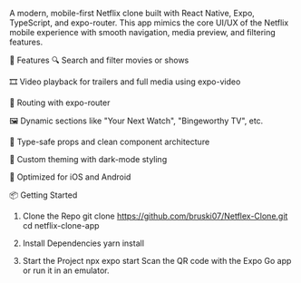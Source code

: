 A modern, mobile-first Netflix clone built with React Native, Expo, TypeScript, and expo-router. This app mimics the core UI/UX of the Netflix mobile experience with smooth navigation, media preview, and filtering features.

🚀 Features
🔍 Search and filter movies or shows

🎞️ Video playback for trailers and full media using expo-video

🧭 Routing with expo-router

🖼️ Dynamic sections like "Your Next Watch", "Bingeworthy TV", etc.

🧠 Type-safe props and clean component architecture

🌙 Custom theming with dark-mode styling

📱 Optimized for iOS and Android


📦 Getting Started

1. Clone the Repo
git clone https://github.com/bruski07/Netflex-Clone.git
cd netflix-clone-app

2. Install Dependencies
yarn install

3. Start the Project
npx expo start
Scan the QR code with the Expo Go app or run it in an emulator.